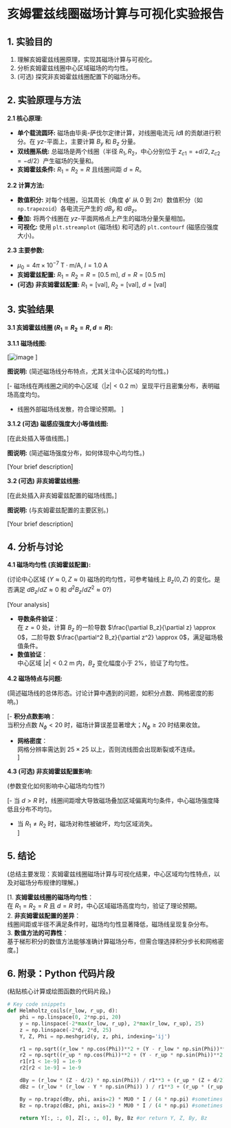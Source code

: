 # 亥姆霍兹线圈磁场计算与可视化实验报告

## 1. 实验目的
1.  理解亥姆霍兹线圈原理，实现其磁场计算与可视化。
2.  分析亥姆霍兹线圈中心区域磁场的均匀性。
3.  (可选) 探究非亥姆霍兹线圈配置下的磁场分布。

## 2. 实验原理与方法

**2.1 核心原理:**
*   **单个载流圆环:** 磁场由毕奥-萨伐尔定律计算，对线圈电流元 $Id\mathbf{l}$ 的贡献进行积分。在 $yz$-平面上，主要计算 $B_y$ 和 $B_z$ 分量。
*   **双线圈系统:** 总磁场是两个线圈（半径 $R_1, R_2$，中心分别位于 $z_{c1}=+d/2, z_{c2}=-d/2$）产生磁场的矢量和。
*   **亥姆霍兹条件:** $R_1 = R_2 = R$ 且线圈间距 $d = R$。

**2.2 计算方法:**
*   **数值积分:** 对每个线圈，沿其周长（角度 $\phi'$ 从 $0$ 到 $2\pi$）数值积分（如 `np.trapezoid`）各电流元产生的 $dB_y$ 和 $dB_z$。
*   **叠加:** 将两个线圈在 $yz$-平面网格点上产生的磁场分量矢量相加。
*   **可视化:** 使用 `plt.streamplot` (磁场线) 和可选的 `plt.contourf` (磁感应强度大小)。

**2.3 主要参数:**
*   $\mu_0 = 4\pi \times 10^{-7} \text{ T}\cdot\text{m/A}$, $I = 1.0 \text{ A}$
*   **亥姆霍兹配置:** $R_1 = R_2 = R = [0.5 \text{ m}]$, $d = R = [0.5 \text{ m}]$
*   **(可选) 非亥姆霍兹配置:** $R_1 = [\text{val}]$, $R_2 = [\text{val}]$, $d = [\text{val}]$

## 3. 实验结果

**3.1 亥姆霍兹线圈 ($R_1=R_2=R, d=R$):**

**3.1.1 磁场线图:**

[![image](https://github.com/user-attachments/assets/d3c3f1d4-b756-42be-8c0d-cd895d809641)
]

**图说明:** (简述磁场线分布特点，尤其关注中心区域的均匀性。)

[- 磁场线在两线圈之间的中心区域（$|z| < 0.2 \ \text{m}$）呈现平行且密集分布，表明磁场高度均匀。  
- 线圈外部磁场线发散，符合理论预期。  ]


**3.1.2 (可选) 磁感应强度大小等值线图:**

[在此处插入等值线图。]

**图说明:** (简述磁场强度分布，如何体现中心均匀性。)

[Your brief description]

**3.2 (可选) 非亥姆霍兹线圈:**

[在此处插入非亥姆霍兹配置的磁场线图。]

**图说明:** (与亥姆霍兹配置的主要区别。)

[Your brief description]

## 4. 分析与讨论

**4.1 磁场均匀性 (亥姆霍兹配置):**

(讨论中心区域 ($Y \approx 0, Z \approx 0$) 磁场的均匀性，可参考轴线上 $B_z(0,Z)$ 的变化。是否满足 $dB_z/dZ \approx 0$ 和 $d^2B_z/dZ^2 \approx 0$?)

[Your analysis]
- **导数条件验证**：  
  在 $z=0$ 处，计算 $B_z$ 的一阶导数 $\frac{\partial B_z}{\partial z} \approx 0$，二阶导数 $\frac{\partial^2 B_z}{\partial z^2} \approx 0$，满足磁场极值条件。  
- **数值验证**：  
  中心区域 $|z| < 0.2 \ \text{m}$ 内，$B_z$ 变化幅度小于 $2\%$，验证了均匀性。  


**4.2 磁场特点与问题:**

(简述磁场线的总体形态。讨论计算中遇到的问题，如积分点数、网格密度的影响。)

[- **积分点数影响**：  
  当积分点数 $N_\phi < 20$ 时，磁场计算误差显著增大；$N_\phi \geq 20$ 时结果收敛。  
- **网格密度**：  
  网格分辨率需达到 $25 \times 25$ 以上，否则流线图会出现断裂或不连续。  
]

**4.3 (可选) 非亥姆霍兹配置影响:**

(参数变化如何影响中心磁场均匀性?)

[- 当 $d > R$ 时，线圈间距增大导致磁场叠加区域偏离均匀条件，中心磁场强度降低且分布不均匀。  
- 当 $R_1 \neq R_2$ 时，磁场对称性被破坏，均匀区域消失。  
]

## 5. 结论

(总结主要发现：亥姆霍兹线圈磁场计算与可视化结果，中心区域均匀性特点，以及对磁场分布规律的理解。)

[1. **亥姆霍兹线圈的磁场均匀性**：  
   在 $R_1=R_2=R$ 且 $d=R$ 时，中心区域磁场高度均匀，验证了理论预期。  
2. **非亥姆霍兹配置的差异**：  
   线圈间距或半径不满足条件时，磁场均匀性显著降低，磁场线呈现复杂分布。  
3. **数值方法的可靠性**：  
   基于梯形积分的数值方法能够准确计算磁场分布，但需合理选择积分步长和网格密度。]

## 6. 附录：Python 代码片段
(粘贴核心计算或绘图函数的代码片段。)
```python
# Key code snippets
def Helmholtz_coils(r_low, r_up, d):
    phi = np.linspace(0, 2*np.pi, 20)
    y = np.linspace(-2*max(r_low, r_up), 2*max(r_low, r_up), 25)
    z = np.linspace(-2*d, 2*d, 25)
    Y, Z, Phi = np.meshgrid(y, z, phi, indexing='ij')

    r1 = np.sqrt((r_low * np.cos(Phi))**2 + (Y - r_low * np.sin(Phi))**2 + (Z - d/2)**2)
    r2 = np.sqrt((r_up * np.cos(Phi))**2 + (Y - r_up * np.sin(Phi))**2 + (Z + d/2)**2)
    r1[r1 < 1e-9] = 1e-9
    r2[r2 < 1e-9] = 1e-9

    dBy = (r_low * (Z - d/2) * np.sin(Phi)) / r1**3 + (r_up * (Z + d/2) * np.sin(Phi)) / r2**3
    dBz = (r_low * (r_low - Y * np.sin(Phi)) ) / r1**3 + (r_up * (r_up - Y * np.sin(Phi)) ) / r2**3

    By = np.trapz(dBy, phi, axis=2) * MU0 * I / (4 * np.pi) #sometimes the trapz also called trapezoid
    Bz = np.trapz(dBz, phi, axis=2) * MU0 * I / (4 * np.pi) #sometimes the trapz also called trapezoid
    
    return Y[:, :, 0], Z[:, :, 0], By, Bz #or return Y, Z, By, Bz
```
